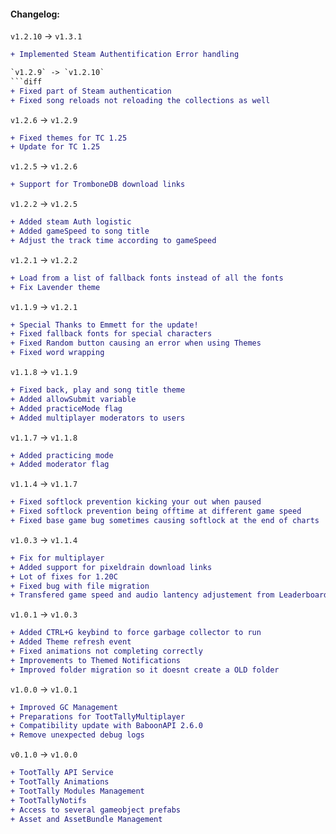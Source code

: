 #### Changelog:

`v1.2.10` -> `v1.3.1`
```diff
+ Implemented Steam Authentification Error handling

`v1.2.9` -> `v1.2.10`
```diff
+ Fixed part of Steam authentication
+ Fixed song reloads not reloading the collections as well
```

`v1.2.6` -> `v1.2.9`
```diff
+ Fixed themes for TC 1.25
+ Update for TC 1.25
```

`v1.2.5` -> `v1.2.6`
```diff
+ Support for TromboneDB download links
```

`v1.2.2` -> `v1.2.5`
```diff
+ Added steam Auth logistic
+ Added gameSpeed to song title
+ Adjust the track time according to gameSpeed
```

`v1.2.1` -> `v1.2.2`
```diff
+ Load from a list of fallback fonts instead of all the fonts
+ Fix Lavender theme
```

`v1.1.9` -> `v1.2.1`

```diff
+ Special Thanks to Emmett for the update!
+ Fixed fallback fonts for special characters
+ Fixed Random button causing an error when using Themes
+ Fixed word wrapping
```

`v1.1.8` -> `v1.1.9`

```diff
+ Fixed back, play and song title theme
+ Added allowSubmit variable
+ Added practiceMode flag
+ Added multiplayer moderators to users
```

`v1.1.7` -> `v1.1.8`

```diff
+ Added practicing mode
+ Added moderator flag
```

`v1.1.4` -> `v1.1.7`

```diff
+ Fixed softlock prevention kicking your out when paused
+ Fixed softlock prevention being offtime at different game speed
+ Fixed base game bug sometimes causing softlock at the end of charts
```

`v1.0.3` -> `v1.1.4`

```diff
+ Fix for multiplayer
+ Added support for pixeldrain download links
+ Lot of fixes for 1.20C
+ Fixed bug with file migration
+ Transfered game speed and audio lantency adjustement from Leaderboard module to Core
```

`v1.0.1` -> `v1.0.3`

```diff
+ Added CTRL+G keybind to force garbage collector to run
+ Added Theme refresh event
+ Fixed animations not completing correctly
+ Improvements to Themed Notifications
+ Improved folder migration so it doesnt create a OLD folder
```

`v1.0.0` -> `v1.0.1`

```diff
+ Improved GC Management
+ Preparations for TootTallyMultiplayer
+ Compatibility update with BaboonAPI 2.6.0
+ Remove unexpected debug logs
```

`v0.1.0` -> `v1.0.0`

```diff
+ TootTally API Service
+ TootTally Animations
+ TootTally Modules Management
+ TootTallyNotifs
+ Access to several gameobject prefabs
+ Asset and AssetBundle Management
```
